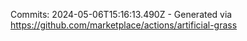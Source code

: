 Commits: 2024-05-06T15:16:13.490Z - Generated via https://github.com/marketplace/actions/artificial-grass
<br>
